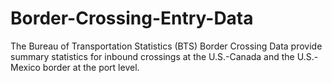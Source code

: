 # Border-Crossing-Entry-Data
The Bureau of Transportation Statistics (BTS) Border Crossing Data provide summary statistics for inbound crossings at the U.S.-Canada and the U.S.-Mexico border at the port level.
